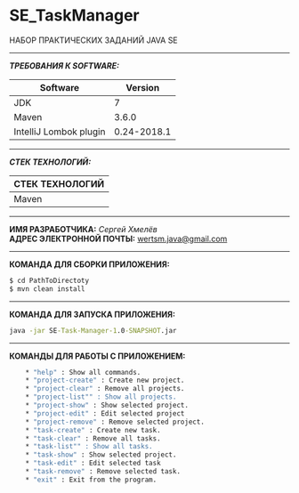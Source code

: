 # SE_TaskManager
НАБОР ПРАКТИЧЕСКИХ ЗАДАНИЙ JAVA SE
***

**_ТРЕБОВАНИЯ К SOFTWARE:_**

| Software | Version |
| ------ | ------ |
| JDK | 7|
| Maven | 3.6.0 |
| IntelliJ Lombok plugin | 0.24-2018.1 |

***

**_СТЕК ТЕХНОЛОГИЙ:_**

| СТЕК ТЕХНОЛОГИЙ |
| ------ |
| Maven |

***
**ИМЯ РАЗРАБОТЧИКА:** _Сергей Хмелёв_<br/>
**АДРЕС ЭЛЕКТРОННОЙ ПОЧТЫ:** wertsm.java@gmail.com

***
**КОМАНДА ДЛЯ СБОРКИ ПРИЛОЖЕНИЯ:** 
```cmd
$ cd PathToDirectoty
$ mvn clean install
```

***
**КОМАНДА ДЛЯ ЗАПУСКА ПРИЛОЖЕНИЯ:**
```cmd
java -jar SE-Task-Manager-1.0-SNAPSHOT.jar
```

***
**КОМАНДЫ ДЛЯ РАБОТЫ С ПРИЛОЖЕНИЕМ:**
```cmd
    * "help" : Show all commands.
    * "project-create" : Create new project.
    * "project-clear" : Remove all projects.
    * "project-list"" : Show all projects.
    * "project-show" : Show selected project.
    * "project-edit" : Edit selected project
    * "project-remove" : Remove selected project.
    * "task-create" : Create new task.
    * "task-clear" : Remove all tasks.
    * "task-list"" : Show all tasks.
    * "task-show" : Show selected project.
    * "task-edit" : Edit selected task
    * "task-remove" : Remove selected task.
    * "exit" : Exit from the program.
```